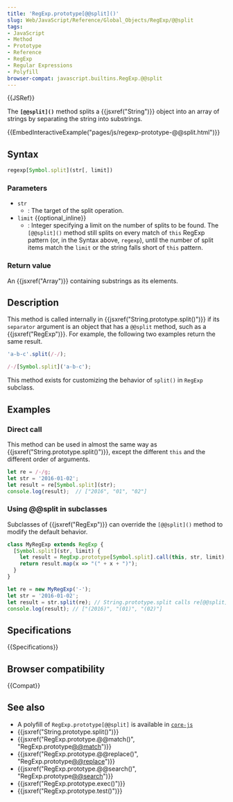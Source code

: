 ```yaml
---
title: 'RegExp.prototype[@@split]()'
slug: Web/JavaScript/Reference/Global_Objects/RegExp/@@split
tags:
- JavaScript
- Method
- Prototype
- Reference
- RegExp
- Regular Expressions
- Polyfill
browser-compat: javascript.builtins.RegExp.@@split
---
```

{{JSRef}}

The **`[@@split]()`** method splits a {{jsxref("String")}} object into
an array of strings by separating the string into substrings.

{{EmbedInteractiveExample("pages/js/regexp-prototype-@@split.html")}}

## Syntax

```js
regexp[Symbol.split](str[, limit])
```

### Parameters

*   `str`
    *   : The target of the split operation.
*   `limit` {{optional_inline}}
    *   : Integer specifying a limit on the number of splits to be found. The
        `[@@split]()` method still splits on every match of `this` RegExp pattern
        (or, in the Syntax above, `regexp`), until the number of split items match
        the `limit` or the string falls short of `this` pattern.

### Return value

An {{jsxref("Array")}} containing substrings as its elements.

## Description

This method is called internally in
{{jsxref("String.prototype.split()")}} if its `separator` argument
is an object that has a `@@split` method, such as a
{{jsxref("RegExp")}}. For example, the following two examples return the
same result.

```js
'a-b-c'.split(/-/);

/-/[Symbol.split]('a-b-c');
```

This method exists for customizing the behavior of `split()` in `RegExp`
subclass.

## Examples

### Direct call

This method can be used in almost the same way as
{{jsxref("String.prototype.split()")}}, except the different
`this` and the different order of arguments.

```js
let re = /-/g;
let str = '2016-01-02';
let result = re[Symbol.split](str);
console.log(result);  // ["2016", "01", "02"]
```

### Using @@split in subclasses

Subclasses of {{jsxref("RegExp")}} can override the `[@@split]()` method
to modify the default behavior.

```js
class MyRegExp extends RegExp {
  [Symbol.split](str, limit) {
    let result = RegExp.prototype[Symbol.split].call(this, str, limit);
    return result.map(x => "(" + x + ")");
  }
}

let re = new MyRegExp('-');
let str = '2016-01-02';
let result = str.split(re); // String.prototype.split calls re[@@split].
console.log(result); // ["(2016)", "(01)", "(02)"]
```

## Specifications

{{Specifications}}

## Browser compatibility

{{Compat}}

## See also

*   A polyfill of `RegExp.prototype[@@split]` is available in
    [`core-js`](https://github.com/zloirock/core-js#ecmascript-string-and-regexp)
*   {{jsxref("String.prototype.split()")}}
*   {{jsxref("RegExp.prototype.@@match()", "RegExp.prototype[@@match]()")}}
*   {{jsxref("RegExp.prototype.@@replace()", "RegExp.prototype[@@replace]()")}}
*   {{jsxref("RegExp.prototype.@@search()", "RegExp.prototype[@@search]()")}}
*   {{jsxref("RegExp.prototype.exec()")}}
*   {{jsxref("RegExp.prototype.test()")}}
